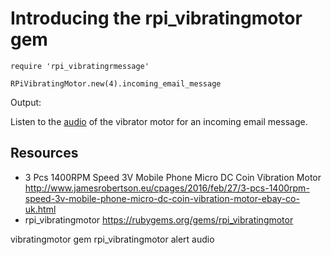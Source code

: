 # Introducing the rpi_vibratingmotor gem

    require 'rpi_vibratingrmessage'

    RPiVibratingMotor.new(4).incoming_email_message

Output:

Listen to the [audio](http://www.jamesrobertson.eu/r/audio/2016/feb/27/sound-clip-20.wav) of the vibrator motor for an incoming email message.


## Resources

* 3 Pcs 1400RPM Speed 3V Mobile Phone Micro DC Coin Vibration Motor http://www.jamesrobertson.eu/cpages/2016/feb/27/3-pcs-1400rpm-speed-3v-mobile-phone-micro-dc-coin-vibration-motor-ebay-co-uk.html
* rpi_vibratingmotor https://rubygems.org/gems/rpi_vibratingmotor

vibratingmotor gem rpi_vibratingmotor alert audio 
